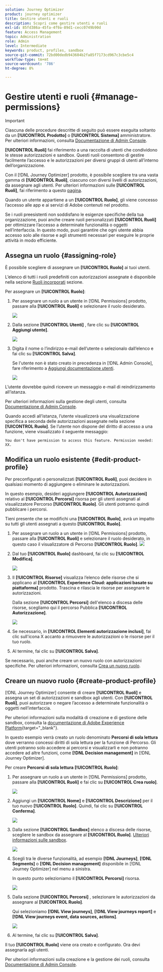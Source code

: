 ```yaml
---
solution: Journey Optimizer
product: journey optimizer
title: Gestire utenti e ruoli
description: Scopri come gestire utenti e ruoli
exl-id: 85fd386a-45fa-4f9a-89d1-cecc0749b90d
feature: Access Management
topic: Administration
role: Admin
level: Intermediate
keywords: product, profiles, sandbox
source-git-commit: 72bd00dedb943604b2fa85f7173cd967c3cbe5c4
workflow-type: tm+mt
source-wordcount: '786'
ht-degree: 8%

---
```


# Gestire utenti e ruoli {#manage-permissions}

>[!IMPORTANT]
>
> Ciascuna delle procedure descritte di seguito può essere eseguita soltanto da un **[!UICONTROL Prodotto]** o **[!UICONTROL Sistema]** amministratore. Per ulteriori informazioni, consulta [Documentazione di Admin Console](https://helpx.adobe.com/enterprise/admin-guide.html/enterprise/using/admin-roles.ug.html).

**[!UICONTROL Ruoli]** fai riferimento a una raccolta di utenti che condividono le stesse autorizzazioni e sandbox. Questi ruoli consentono di gestire facilmente l’accesso e le autorizzazioni per diversi gruppi di utenti all’interno dell’organizzazione.

Con il [!DNL Journey Optimizer] prodotto, è possibile scegliere tra una vasta gamma di **[!UICONTROL Ruoli]**, ciascuno con diversi livelli di autorizzazioni, da assegnare agli utenti. Per ulteriori informazioni sulle **[!UICONTROL Ruoli]**, fai riferimento a questo [pagina](ootb-product-profiles.md).

Quando un utente appartiene a un **[!UICONTROL Ruolo]**, gli viene concesso l’accesso alle app e ai servizi di Adobe contenuti nel prodotto.

Se i ruoli preesistenti non soddisfano le esigenze specifiche della tua organizzazione, puoi anche creare ruoli personalizzati **[!UICONTROL Ruoli]** per ottimizzare l’accesso a determinate funzionalità o oggetti nell’interfaccia. In questo modo, puoi garantire che ogni utente abbia accesso solo alle risorse e agli strumenti necessari per eseguire le proprie attività in modo efficiente.

## Assegna un ruolo {#assigning-role}

È possibile scegliere di assegnare un **[!UICONTROL Ruolo]** ai tuoi utenti.

L’elenco di tutti i ruoli predefiniti con autorizzazioni assegnate è disponibile nella sezione [Ruoli incorporati](ootb-product-profiles.md) sezione.

Per assegnare un **[!UICONTROL Ruolo]**:

1. Per assegnare un ruolo a un utente in [!DNL Permissions] prodotto, passare alla **[!UICONTROL Ruoli]** e selezionare il ruolo desiderato.

   ![](assets/do-not-localize/access_control_2.png)

1. Dalla sezione **[!UICONTROL Utenti]** , fare clic su **[!UICONTROL Aggiungi utente]**.

   ![](assets/do-not-localize/access_control_3.png)

1. Digita il nome o l’indirizzo e-mail dell’utente o selezionalo dall’elenco e fai clic su **[!UICONTROL Salva]**.

   Se l&#39;utente non è stato creato in precedenza in [!DNL Admin Console], fare riferimento a [Aggiungi documentazione utenti](https://helpx.adobe.com/enterprise/admin-guide.html/enterprise/using/manage-users-individually.ug.html#add-users).

   ![](assets/do-not-localize/access_control_4.png)

L’utente dovrebbe quindi ricevere un messaggio e-mail di reindirizzamento all’istanza.

Per ulteriori informazioni sulla gestione degli utenti, consulta [Documentazione di Admin Console](https://helpx.adobe.com/enterprise/admin-guide.html/enterprise/using/manage-users-individually.ug.html).

Quando accedi all’istanza, l’utente visualizzerà una visualizzazione specifica a seconda delle autorizzazioni assegnate nella sezione **[!UICONTROL Ruolo]**. Se l’utente non dispone del diritto di accesso a una funzione, viene visualizzato il seguente messaggio:

`You don't have permission to access this feature. Permission needed: XX.`

## Modifica un ruolo esistente {#edit-product-profile}

Per preconfigurati o personalizzati **[!UICONTROL Ruoli]**, puoi decidere in qualsiasi momento di aggiungere o eliminare le autorizzazioni.

In questo esempio, desideri aggiungere **[!UICONTROL Autorizzazioni]** relativo al **[!UICONTROL Percorsi]** risorsa per gli utenti assegnati al visualizzatore Percorso **[!UICONTROL Ruolo]**. Gli utenti potranno quindi pubblicare i percorsi.

Tieni presente che se modifichi una **[!UICONTROL Ruolo]**, avrà un impatto su tutti gli utenti assegnati a questo **[!UICONTROL Ruolo]**.

1. Per assegnare un ruolo a un utente in [!DNL Permissions] prodotto, passare alla **[!UICONTROL Ruoli]** e selezionare il ruolo desiderato, in questo caso il visualizzatore di Percorso **[!UICONTROL Ruolo]**.
   ![](assets/do-not-localize/access_control_5.png)

1. Dal tuo **[!UICONTROL Ruolo]** dashboard, fai clic su **[!UICONTROL Modifica]**.

   ![](assets/do-not-localize/access_control_6.png)

1. Il **[!UICONTROL Risorse]** visualizza l’elenco delle risorse che si applicano al **[!UICONTROL Experience Cloud: applicazioni basate su piattaforma]** prodotto. Trascina e rilascia le risorse per assegnare le autorizzazioni.

   Dalla sezione **[!UICONTROL Percorsi]** dell&#39;elenco a discesa delle risorse, scegliamo qui il percorso Pubblica **[!UICONTROL Autorizzazione]**.

   ![](assets/do-not-localize/access_control_14.png)

1. Se necessario, in **[!UICONTROL Elementi autorizzazione inclusi]**, fai clic sull&#39;icona X accanto a rimuovere le autorizzazioni o le risorse per il tuo ruolo.

1. Al termine, fai clic su **[!UICONTROL Salva]**.

Se necessario, puoi anche creare un nuovo ruolo con autorizzazioni specifiche. Per ulteriori informazioni, consulta [Crea un nuovo ruolo](#create-product-profile).

## Creare un nuovo ruolo {#create-product-profile}

[!DNL Journey Optimizer] consente di creare **[!UICONTROL Ruoli]** e assegna un set di autorizzazioni e sandbox agli utenti. Con **[!UICONTROL Ruoli]**, puoi autorizzare o negare l’accesso a determinate funzionalità o oggetti nell’interfaccia.

Per ulteriori informazioni sulla modalità di creazione e di gestione delle sandbox, consulta la [documentazione di Adobe Experience Platform](https://experienceleague.adobe.com/docs/experience-platform/sandbox/ui/user-guide.html?lang=it){target="_blank"}.

In questo esempio verrà creato un ruolo denominato **Percorsi di sola lettura** dove verranno concessi diritti di sola lettura per la funzione di Percorso. Gli utenti potranno solo accedere ai percorsi e visualizzarli e non potranno accedere ad altre funzioni, come **[!DNL  Decision management]** in [!DNL Journey Optimizer].

Per creare **Percorsi di sola lettura** **[!UICONTROL Ruolo]**:

1. Per assegnare un ruolo a un utente in [!DNL Permissions] prodotto, passare alla **[!UICONTROL Ruoli]** e fai clic su **[!UICONTROL Crea ruolo]**.

   ![](assets/do-not-localize/access_control_9.png)

1. Aggiungi un **[!UICONTROL Nome]** e **[!UICONTROL Descrizione]** per il tuo nuovo **[!UICONTROL Ruolo]**. Quindi, fai clic su **[!UICONTROL Conferma]**.

   ![](assets/do-not-localize/access_control_10.png)

1. Dalla sezione **[!UICONTROL Sandbox]** elenco a discesa delle risorse, scegliere le sandbox da assegnare al **[!UICONTROL Ruolo]**. [Ulteriori informazioni sulle sandbox](sandboxes.md).

   ![](assets/do-not-localize/access_control_13.png)

1. Scegli tra le diverse funzionalità, ad esempio **[!DNL Journeys]**, **[!DNL Segments]** <!--CHECK--> o **[!DNL Decision management]** disponibile in [!DNL Journey Optimizer] nel menu a sinistra.

   In questo punto selezioniamo il **[!UICONTROL Percorsi]** risorsa.

   ![](assets/do-not-localize/access_control_11.png)

1. Dalla sezione **[!UICONTROL Percorsi]** , selezionare le autorizzazioni da assegnare al **[!UICONTROL Ruolo]**.

   Qui selezioniamo **[!DNL View journeys]**, **[!DNL View journeys report]**  e **[!DNL View journeys event, data sources, actions]**.

   ![](assets/do-not-localize/access_control_12.png)

1. Al termine, fai clic su **[!UICONTROL Salva]**.

Il tuo **[!UICONTROL Ruolo]** viene ora creato e configurato. Ora devi assegnarla agli utenti.

Per ulteriori informazioni sulla creazione e la gestione dei ruoli, consulta [Documentazione di Admin Console](https://experienceleague.adobe.com/docs/experience-platform/access-control/abac/permissions-ui/roles.html?lang=it).
